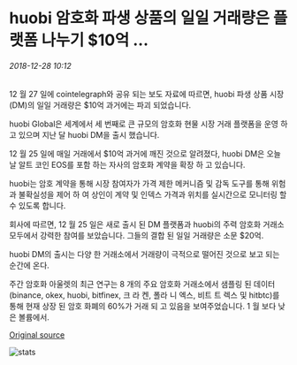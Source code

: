 # huobi 암호화 파생 상품의 일일 거래량은 플랫폼 나누기 $10억 ...

###### 2018-12-28 10:12

12 월 27 일에 cointelegraph와 공유 되는 보도 자료에 따르면, huobi 파생 상품 시장 (DM)의 일일 거래량은 $10억 과거에는 파괴 되었습니다.

huobi Global은 세계에서 세 번째로 큰 규모의 암호화 현물 시장 거래 플랫폼을 운영 하 고 있으며 지난 달 huobi DM을 출시 했습니다.

12 월 25 일에 매일 거래에서 $10억 과거에 깨진 것으로 알려졌다, huobi DM은 오늘날 알트 코인 EOS를 포함 하는 자사의 암호화 계약을 확장 하 고 있습니다.

huobi는 암호 계약을 통해 시장 참여자가 가격 제한 메커니즘 및 감독 도구를 통해 위험과 불확실성을 제어 하 여 상인이 계약 및 인덱스 가격과 위치를 실시간으로 모니터링 할 수 있도록 합니다.

회사에 따르면, 12 월 25 일은 새로 출시 된 DM 플랫폼과 huobi의 주력 암호화 거래소 모두에서 강력한 참여를 보았습니다. 그들의 결합 된 일일 거래량은 소문 $20억.

huobi DM의 출시는 다양 한 거래소에서 거래량이 극적으로 떨어진 것으로 보고 되는 순간에 온다.

주간 암호화 아울렛의 최근 연구는 8 개의 주요 암호화 거래소에서 샘플링 된 데이터 (binance, okex, huobi, bitfinex, 크 라 켄, 폴라 니 엑스, 비트 트 렉스 및 hitbtc)를 통해 현재 상장 된 암호 화폐의 60%가 거래 되 고 있음을 보여주었습니다. 1 월 보다 낮은 볼륨에서.

[Original source](https://cointelegraph.com/news/daily-traded-volume-on-huobis-crypto-derivatives-platform-breaks-1-billion)

![stats](https://c.statcounter.com/11760860/0/a89fa40b/1/ "stats")